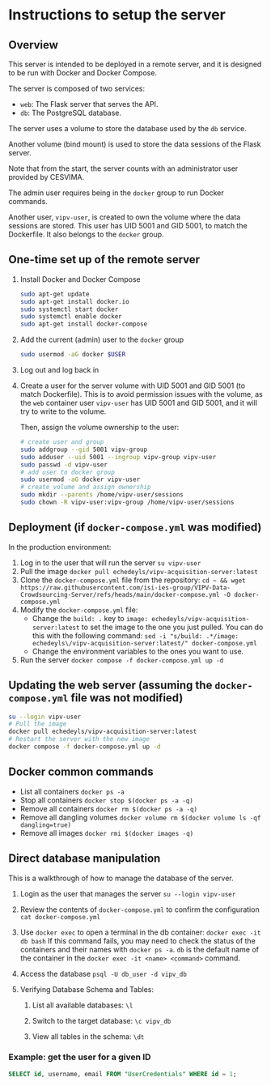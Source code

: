 # Instructions to setup the server
## Overview
This server is intended to be deployed in a remote server, and it is designed to be run with Docker and Docker Compose.

The server is composed of two services:
- `web`: The Flask server that serves the API.
- `db`: The PostgreSQL database.

The server uses a volume to store the database used by the `db` service.

Another volume (bind mount) is used to store the data sessions of the Flask server.

Note that from the start, the server counts with an administrator user provided by CESVIMA.

The admin user requires being in the `docker` group to run Docker commands.

Another user, `vipv-user`, is created to own the volume where the data sessions are stored. This user has UID 5001 and GID 5001, to match the Dockerfile. It also belongs to the `docker` group.

## One-time set up of the remote server
1. Install Docker and Docker Compose
    ```bash
    sudo apt-get update
    sudo apt-get install docker.io
    sudo systemctl start docker
    sudo systemctl enable docker
    sudo apt-get install docker-compose
    ```
2. Add the current (admin) user to the `docker` group
    ```bash
    sudo usermod -aG docker $USER
    ```
3. Log out and log back in
4. Create a user for the server volume with UID 5001 and GID 5001 (to match Dockerfile).
    This is to avoid permission issues with the volume, as the `web` container user `vipv-user` has UID 5001 and GID 5001, and it will try to write to the volume.

    Then, assign the volume ownership to the user:
    ```bash
    # create user and group
    sudo addgroup --gid 5001 vipv-group
    sudo adduser --uid 5001 --ingroup vipv-group vipv-user
    sudo passwd -d vipv-user
    # add user to docker group
    sudo usermod -aG docker vipv-user
    # create volume and assign ownership
    sudo mkdir --parents /home/vipv-user/sessions
    sudo chown -R vipv-user:vipv-group /home/vipv-user/sessions
    ```

## Deployment (if `docker-compose.yml` was modified)
In the production environment:

1. Log in to the user that will run the server
    `su vipv-user`
2. Pull the image
    `docker pull echedeyls/vipv-acquisition-server:latest`
3. Clone the `docker-compose.yml` file from the repository:
    `cd ~ && wget https://raw.githubusercontent.com/isi-ies-group/VIPV-Data-Crowdsourcing-Server/refs/heads/main/docker-compose.yml -O docker-compose.yml`
4. Modify the `docker-compose.yml` file:
    - Change the `build: .` key to `image: echedeyls/vipv-acquisition-server:latest` to set the image to the one you just pulled. You can do this with the following command:
    `sed -i "s/build: .*/image: echedeyls\/vipv-acquisition-server:latest/" docker-compose.yml`
    - Change the environment variables to the ones you want to use.
5. Run the server
    `docker compose -f docker-compose.yml up -d`

## Updating the web server (assuming the `docker-compose.yml` file was not modified)
```bash
su --login vipv-user
# Pull the image
docker pull echedeyls/vipv-acquisition-server:latest
# Restart the server with the new image
docker compose -f docker-compose.yml up -d
```

## Docker common commands
- List all containers
    `docker ps -a`
- Stop all containers
    `docker stop $(docker ps -a -q)`
- Remove all containers
    `docker rm $(docker ps -a -q)`
- Remove all dangling volumes
    `docker volume rm $(docker volume ls -qf dangling=true)`
- Remove all images
    `docker rmi $(docker images -q)`


## Direct database manipulation

This is a walkthrough of how to manage the database of the server.

1. Login as the user that manages the server
    `su --login vipv-user`
2. Review the contents of `docker-compose.yml` to confirm the configuration
    `cat docker-compose.yml`
3. Use `docker exec` to open a terminal in the db container:
    `docker exec -it db bash`
    If this command fails, you may need to check the status of the containers
    and their names with `docker ps -a`. `db` is the default name of the container
    in the `docker exec -it <name> <command>` command.
4. Access the database
    `psql -U db_user -d vipv_db`
5. Verifying Database Schema and Tables:

    1. List all available databases:
        `\l`

    2. Switch to the target database:
        `\c vipv_db`

    3. View all tables in the schema:
        `\dt`

### Example: get the user for a given ID

```sql
SELECT id, username, email FROM "UserCredentials" WHERE id = 1;
```
